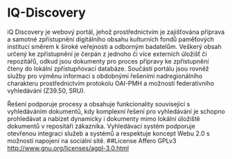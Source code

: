 # IQ-Discovery
iQ Discovery je webový portál, jehož prostřednictvím je zajišťována příprava a samotné zpřístupnění digitálního obsahu kulturních fondů paměťových institucí směrem k široké veřejnosti a odborným badatelům. Veškerý obsah určený ke zpřístupnění je čerpán z jednoho či více externích úložišť či repozitářů, odkud jsou dokumenty pro proces přípravy ke zpřístupnění čteny do lokální zpřístupňovací databáze. Součástí portálu jsou rovněž služby pro výměnu informací s obdobnými řešeními nadregionálního charakteru prostřednictvím protokolu OAI-PMH a možností federativního vyhledávání (Z39.50, SRU).

Řešení podporuje procesy a obsahuje funkcionality související s vyhledáváním dokumentů, kdy komplexní řešení pro vyhledávání je schopno prohledávat a nabízet dynamicky i dokumenty mimo lokální úložiště dokumentů v repositáři zákazníka. Vyhledávací systém podporuje otevřenou integraci služeb a systémů a respektuje koncept Webu 2.0 s možností napojení na sociální sítě.
##License
Affero GPLv3
http://www.gnu.org/licenses/agpl-3.0.html
